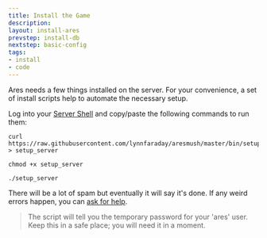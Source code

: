 ```yaml
---
title: Install the Game
description:
layout: install-ares
prevstep: install-db
nextstep: basic-config
tags: 
- install
- code
---
```


Ares needs a few things installed on the server.   For your convenience, a set of install scripts help to automate the necessary setup.

Log into your [Server Shell](/install-ares/server-shell) and copy/paste the following commands to run them:  
   
    curl https://raw.githubusercontent.com/lynnfaraday/aresmush/master/bin/setup_server > setup_server  
    
    chmod +x setup_server
    
    ./setup_server

There will be a lot of spam but eventually it will say it's done.  If any weird errors happen, you can [ask for help](/feedback).

> The script will tell you the temporary password for your 'ares' user.  Keep this in a safe place; you will need it in a moment.
